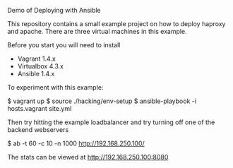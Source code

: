 Demo of Deploying with Ansible 

This repository contains a small example project on how to deploy haproxy
and apache. There are three virtual machines in this example.

Before you start you will need to install

* Vagrant 1.4.x
* Virtualbox 4.3.x
* Ansible 1.4.x

To experiment with this example:

   $ vagrant up
   $ source ./hacking/env-setup
   $ ansible-playbook -i hosts.vagrant site.yml

Then try hitting the example loadbalancer and try turning off one of the backend webservers

   $ ab -t 60 -c 10 -n 1000 http://192.168.250.100/

The stats can be viewed at http://192.168.250.100:8080

